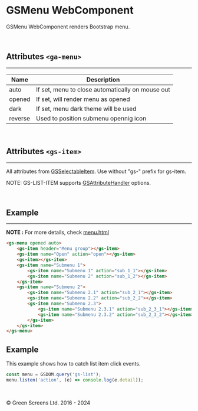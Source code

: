 # GSMenu WebComponent
 
GSMenu WebComponent renders Bootstrap menu.
 
<br>
 
## Attributes ```<ga-menu>```
---
 
| Name               | Description                                                  |
|--------------------|--------------------------------------------------------------|
| auto               | If set, menu to close automatically on mouse out             |
| opened             | If set, will render menu as opened                           |
| dark               | If set, menu dark theme will be used                         |
| reverse            | Used to position submenu opennig icon                        |

<br>
 
## Attributes ```<gs-item>```
---

All attributes from [GSSelectableItem](./GSSelectableItem.md). Use without "gs-" prefix for gs-item.

NOTE: GS-LIST-ITEM supports [GSAttributeHandler](../base/GSAttributeHandler.md) options.

<br>
 
 
## Example
---
 
**NOTE :**
For more details, check [menu.html](../../demos/menu.html)
 
```html
<gs-menu opened auto>
    <gs-item header="Menu group"></gs-item>
    <gs-item name="Open" action="open"></gs-item>
    <gs-item></gs-item>
    <gs-item name="Submenu 1">
        <gs-item name="Submenu 1" action="sub_1_1"></gs-item>
        <gs-item name="Submenu 2" action="sub_1_2"></gs-item>
    </gs-item>
    <gs-item name="Submenu 2">
        <gs-item name="Submenu 2.1" action="sub_2_1"></gs-item>
        <gs-item name="Submenu 2.2" action="sub_2_2"></gs-item>
        <gs-item name="Submenu 2.3">
            <gs-item name="Submenu 2.3.1" action="sub_2_3_1"></gs-item>
            <gs-item name="Submenu 2.3.2" action="sub_2_3_2"></gs-item>
        </gs-item>
    </gs-item>
</gs-menu>
```
 
## Example
 
This example shows how to catch list item click events.
 
```JavaScript
const menu = GSDOM.query('gs-list');
menu.listen('action', (e) => console.log(e.detail));
```

<br>

&copy; Green Screens Ltd. 2016 - 2024
